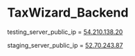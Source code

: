 # TaxWizard_Backend

testing_server_public_ip = [54.210.138.20](54.210.138.20)

staging_server_public_ip = [52.70.243.87](52.70.243.87)